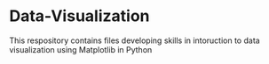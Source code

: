# Data-Visualization

This respository contains files developing skills in intoruction to data visualization using Matplotlib in Python
